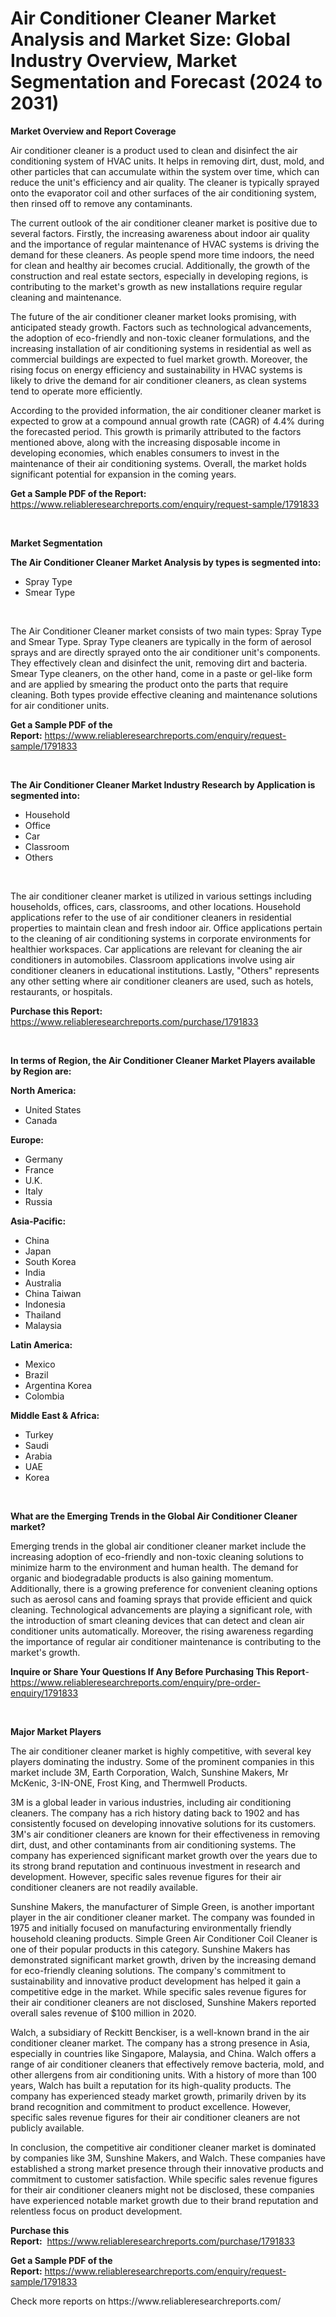 <p><h1>Air Conditioner Cleaner Market Analysis and Market Size: Global Industry Overview, Market Segmentation and Forecast (2024 to 2031)</h1></p><p><strong>Market Overview and Report Coverage</strong></p>
<p><p>Air conditioner cleaner is a product used to clean and disinfect the air conditioning system of HVAC units. It helps in removing dirt, dust, mold, and other particles that can accumulate within the system over time, which can reduce the unit's efficiency and air quality. The cleaner is typically sprayed onto the evaporator coil and other surfaces of the air conditioning system, then rinsed off to remove any contaminants.</p><p>The current outlook of the air conditioner cleaner market is positive due to several factors. Firstly, the increasing awareness about indoor air quality and the importance of regular maintenance of HVAC systems is driving the demand for these cleaners. As people spend more time indoors, the need for clean and healthy air becomes crucial. Additionally, the growth of the construction and real estate sectors, especially in developing regions, is contributing to the market's growth as new installations require regular cleaning and maintenance.</p><p>The future of the air conditioner cleaner market looks promising, with anticipated steady growth. Factors such as technological advancements, the adoption of eco-friendly and non-toxic cleaner formulations, and the increasing installation of air conditioning systems in residential as well as commercial buildings are expected to fuel market growth. Moreover, the rising focus on energy efficiency and sustainability in HVAC systems is likely to drive the demand for air conditioner cleaners, as clean systems tend to operate more efficiently.</p><p>According to the provided information, the air conditioner cleaner market is expected to grow at a compound annual growth rate (CAGR) of 4.4% during the forecasted period. This growth is primarily attributed to the factors mentioned above, along with the increasing disposable income in developing economies, which enables consumers to invest in the maintenance of their air conditioning systems. Overall, the market holds significant potential for expansion in the coming years.</p></p>
<p><strong>Get a Sample PDF of the Report:</strong> <a href="https://www.reliableresearchreports.com/enquiry/request-sample/1791833">https://www.reliableresearchreports.com/enquiry/request-sample/1791833</a></p>
<p>&nbsp;</p>
<p><strong>Market Segmentation</strong></p>
<p><strong>The Air Conditioner Cleaner Market Analysis by types is segmented into:</strong></p>
<p><ul><li>Spray Type</li><li>Smear Type</li></ul></p>
<p>&nbsp;</p>
<p><p>The Air Conditioner Cleaner market consists of two main types: Spray Type and Smear Type. Spray Type cleaners are typically in the form of aerosol sprays and are directly sprayed onto the air conditioner unit's components. They effectively clean and disinfect the unit, removing dirt and bacteria. Smear Type cleaners, on the other hand, come in a paste or gel-like form and are applied by smearing the product onto the parts that require cleaning. Both types provide effective cleaning and maintenance solutions for air conditioner units.</p></p>
<p><strong>Get a Sample PDF of the Report:</strong>&nbsp;<a href="https://www.reliableresearchreports.com/enquiry/request-sample/1791833">https://www.reliableresearchreports.com/enquiry/request-sample/1791833</a></p>
<p>&nbsp;</p>
<p><strong>The Air Conditioner Cleaner Market Industry Research by Application is segmented into:</strong></p>
<p><ul><li>Household</li><li>Office</li><li>Car</li><li>Classroom</li><li>Others</li></ul></p>
<p>&nbsp;</p>
<p><p>The air conditioner cleaner market is utilized in various settings including households, offices, cars, classrooms, and other locations. Household applications refer to the use of air conditioner cleaners in residential properties to maintain clean and fresh indoor air. Office applications pertain to the cleaning of air conditioning systems in corporate environments for healthier workspaces. Car applications are relevant for cleaning the air conditioners in automobiles. Classroom applications involve using air conditioner cleaners in educational institutions. Lastly, "Others" represents any other setting where air conditioner cleaners are used, such as hotels, restaurants, or hospitals.</p></p>
<p><strong>Purchase this Report:</strong>&nbsp; <a href="https://www.reliableresearchreports.com/purchase/1791833">https://www.reliableresearchreports.com/purchase/1791833</a></p>
<p>&nbsp;</p>
<p><strong>In terms of Region, the Air Conditioner Cleaner Market Players available by Region are:</strong></p>
<p>
    <p> <strong> North America: </strong>
        <ul>
            <li>United States</li>
            <li>Canada</li>
        </ul>
        </p> 
    <p> <strong> Europe: </strong>
        <ul>
            <li>Germany</li>
            <li>France</li>
            <li>U.K.</li>
            <li>Italy</li>
            <li>Russia</li>
        </ul>
        </p> 
    <p> <strong> Asia-Pacific: </strong>
        <ul>
            <li>China</li>
            <li>Japan</li>
            <li>South Korea</li>
            <li>India</li>
            <li>Australia</li>
            <li>China Taiwan</li>
            <li>Indonesia</li>
            <li>Thailand</li>
            <li>Malaysia</li>
        </ul>
        </p> 
    <p> <strong> Latin America: </strong>
        <ul>
            <li>Mexico</li>
            <li>Brazil</li>
            <li>Argentina Korea</li>
            <li>Colombia</li>
        </ul>
        </p> 
    <p> <strong> Middle East & Africa: </strong>
        <ul>
            <li>Turkey</li>
            <li>Saudi</li>
            <li>Arabia</li>
            <li>UAE</li>
            <li>Korea</li>
        </ul>
    </p>
    </p>
<p>&nbsp;</p>
<p><strong>What are the Emerging Trends in the Global Air Conditioner Cleaner market?</strong></p>
<p><p>Emerging trends in the global air conditioner cleaner market include the increasing adoption of eco-friendly and non-toxic cleaning solutions to minimize harm to the environment and human health. The demand for organic and biodegradable products is also gaining momentum. Additionally, there is a growing preference for convenient cleaning options such as aerosol cans and foaming sprays that provide efficient and quick cleaning. Technological advancements are playing a significant role, with the introduction of smart cleaning devices that can detect and clean air conditioner units automatically. Moreover, the rising awareness regarding the importance of regular air conditioner maintenance is contributing to the market's growth.</p></p>
<p><strong>Inquire or Share Your Questions If Any Before Purchasing This Report</strong>- <a href="https://www.reliableresearchreports.com/enquiry/pre-order-enquiry/1791833">https://www.reliableresearchreports.com/enquiry/pre-order-enquiry/1791833</a></p>
<p>&nbsp;</p>
<p><strong>Major Market Players</strong></p>
<p><p>The air conditioner cleaner market is highly competitive, with several key players dominating the industry. Some of the prominent companies in this market include 3M, Earth Corporation, Walch, Sunshine Makers, Mr McKenic, 3-IN-ONE, Frost King, and Thermwell Products. </p><p>3M is a global leader in various industries, including air conditioning cleaners. The company has a rich history dating back to 1902 and has consistently focused on developing innovative solutions for its customers. 3M's air conditioner cleaners are known for their effectiveness in removing dirt, dust, and other contaminants from air conditioning systems. The company has experienced significant market growth over the years due to its strong brand reputation and continuous investment in research and development. However, specific sales revenue figures for their air conditioner cleaners are not readily available.</p><p>Sunshine Makers, the manufacturer of Simple Green, is another important player in the air conditioner cleaner market. The company was founded in 1975 and initially focused on manufacturing environmentally friendly household cleaning products. Simple Green Air Conditioner Coil Cleaner is one of their popular products in this category. Sunshine Makers has demonstrated significant market growth, driven by the increasing demand for eco-friendly cleaning solutions. The company's commitment to sustainability and innovative product development has helped it gain a competitive edge in the market. While specific sales revenue figures for their air conditioner cleaners are not disclosed, Sunshine Makers reported overall sales revenue of $100 million in 2020.</p><p>Walch, a subsidiary of Reckitt Benckiser, is a well-known brand in the air conditioner cleaner market. The company has a strong presence in Asia, especially in countries like Singapore, Malaysia, and China. Walch offers a range of air conditioner cleaners that effectively remove bacteria, mold, and other allergens from air conditioning units. With a history of more than 100 years, Walch has built a reputation for its high-quality products. The company has experienced steady market growth, primarily driven by its brand recognition and commitment to product excellence. However, specific sales revenue figures for their air conditioner cleaners are not publicly available.</p><p>In conclusion, the competitive air conditioner cleaner market is dominated by companies like 3M, Sunshine Makers, and Walch. These companies have established a strong market presence through their innovative products and commitment to customer satisfaction. While specific sales revenue figures for their air conditioner cleaners might not be disclosed, these companies have experienced notable market growth due to their brand reputation and relentless focus on product development.</p></p>
<p><strong>Purchase this Report:</strong>&nbsp;&nbsp;<a href="https://www.reliableresearchreports.com/purchase/1791833">https://www.reliableresearchreports.com/purchase/1791833</a></p>
<p></p>
<p><strong>Get a Sample PDF of the Report:</strong>&nbsp;<a href="https://www.reliableresearchreports.com/enquiry/request-sample/1791833">https://www.reliableresearchreports.com/enquiry/request-sample/1791833</a></p>
<p>Check more reports on https://www.reliableresearchreports.com/</p>